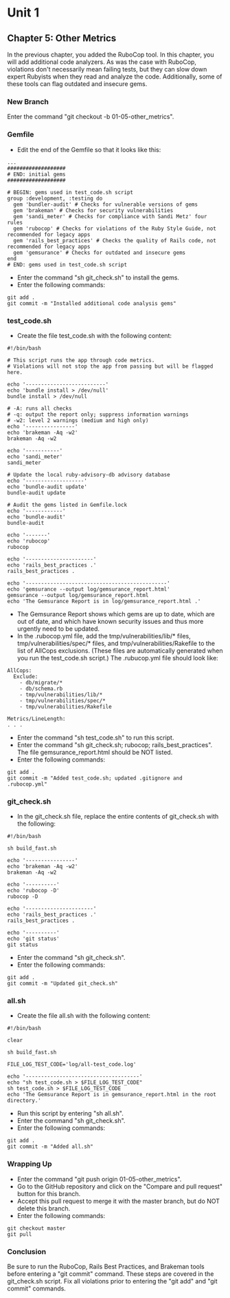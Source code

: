 # Unit 1
## Chapter 5: Other Metrics
In the previous chapter, you added the RuboCop tool.  In this chapter, you will add additional code analyzers.  As was the case with RuboCop, violations don't necessarily mean failing tests, but they can slow down expert Rubyists when they read and analyze the code.  Additionally, some of these tools can flag outdated and insecure gems.

### New Branch
Enter the command "git checkout -b 01-05-other_metrics".

### Gemfile
* Edit the end of the Gemfile so that it looks like this:
```
...
###################
# END: initial gems
###################

# BEGIN: gems used in test_code.sh script
group :development, :testing do
  gem 'bundler-audit' # Checks for vulnerable versions of gems
  gem 'brakeman' # Checks for security vulnerabilities
  gem 'sandi_meter' # Checks for compliance with Sandi Metz' four rules
  gem 'rubocop' # Checks for violations of the Ruby Style Guide, not recommended for legacy apps
  gem 'rails_best_practices' # Checks the quality of Rails code, not recommended for legacy apps
  gem 'gemsurance' # Checks for outdated and insecure gems
end
# END: gems used in test_code.sh script
```
* Enter the command "sh git_check.sh" to install the gems.
* Enter the following commands:
```
git add .
git commit -m "Installed additional code analysis gems" 
```
### test_code.sh
* Create the file test_code.sh with the following content:
```
#!/bin/bash

# This script runs the app through code metrics.
# Violations will not stop the app from passing but will be flagged here.

echo '--------------------------'
echo 'bundle install > /dev/null'
bundle install > /dev/null

# -A: runs all checks
# -q: output the report only; suppress information warnings
# -w2: level 2 warnings (medium and high only)
echo '----------------'
echo 'brakeman -Aq -w2'
brakeman -Aq -w2

echo '-----------'
echo 'sandi_meter'
sandi_meter

# Update the local ruby-advisory-db advisory database
echo '-------------------'
echo 'bundle-audit update'
bundle-audit update

# Audit the gems listed in Gemfile.lock
echo '------------'
echo 'bundle-audit'
bundle-audit

echo '-------'
echo 'rubocop'
rubocop

echo '----------------------'
echo 'rails_best_practices .'
rails_best_practices .

echo '----------------------------------------------'
echo 'gemsurance --output log/gemsurance_report.html'
gemsurance --output log/gemsurance_report.html
echo 'The Gemsurance Report is in log/gemsurance_report.html .'
```
* The Gemsurance Report shows which gems are up to date, which are out of date, and which have known security issues and thus more urgently need to be updated.
* In the .rubocop.yml file, add the tmp/vulnerabilities/lib/* files, tmp/vulnerabilities/spec/* files, and tmp/vulnerabilities/Rakefile to the list of AllCops exclusions.  (These files are automatically generated when you run the test_code.sh script.)  The .rubucop.yml file should look like:
```
AllCops:
  Exclude:
    - db/migrate/*
    - db/schema.rb
    - tmp/vulnerabilities/lib/*
    - tmp/vulnerabilities/spec/*
    - tmp/vulnerabilities/Rakefile
    
Metrics/LineLength:
. . .
```
* Enter the command "sh test_code.sh" to run this script.
* Enter the command "sh git_check.sh; rubocop; rails_best_practices".  The file gemsurance_report.html should be NOT listed.
* Enter the following commands:
```
git add .
git commit -m "Added test_code.sh; updated .gitignore and .rubocop.yml" 
```

### git_check.sh
* In the git_check.sh file, replace the entire contents of git_check.sh with the following:
```
#!/bin/bash

sh build_fast.sh

echo '----------------'
echo 'brakeman -Aq -w2'
brakeman -Aq -w2

echo '----------'
echo 'rubocop -D'
rubocop -D

echo '----------------------'
echo 'rails_best_practices .'
rails_best_practices .

echo '----------'
echo 'git status'
git status
```
* Enter the command "sh git_check.sh".
* Enter the following commands:
```
git add .
git commit -m "Updated git_check.sh" 
```

### all.sh
* Create the file all.sh with the following content:
```
#!/bin/bash

clear

sh build_fast.sh

FILE_LOG_TEST_CODE='log/all-test_code.log'

echo '-------------------------------------'
echo "sh test_code.sh > $FILE_LOG_TEST_CODE"
sh test_code.sh > $FILE_LOG_TEST_CODE
echo 'The Gemsurance Report is in gemsurance_report.html in the root directory.'
```
* Run this script by entering "sh all.sh".
* Enter the command "sh git_check.sh".
* Enter the following commands:
```
git add .
git commit -m "Added all.sh"
```

### Wrapping Up
* Enter the command "git push origin 01-05-other_metrics".
* Go to the GitHub repository and click on the "Compare and pull request" button for this branch.
* Accept this pull request to merge it with the master branch, but do NOT delete this branch.
* Enter the following commands:
```
git checkout master
git pull
```

### Conclusion
Be sure to run the RuboCop, Rails Best Practices, and Brakeman tools before entering a "git commit" command.  These steps are covered in the git_check.sh script.  Fix all violations prior to entering the "git add" and "git commit" commands.
